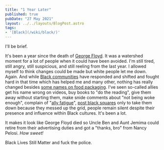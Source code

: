 ```yaml
---
title: "1 Year Later"
published: true
pubDate: "27 May 2021"
layout: ../../layouts/BlogPost.astro
tags:
- '[Black](/wiki/black/)'
---
```


I'll be brief.

It's been a year since the death of [George Floyd](https://www.newyorker.com/news/daily-comment/the-death-of-george-floyd-in-context). It was a watershed moment for a lot of people when it could have been avoided. I'm still tired, still angry, still suspicious, and still reeling from the last year. I allowed myself to think changes could be made but white people let me down. Again. And while [Black communities](/jardim/black/) have responded and shifted and fought hard in that time which has helped me and many other, nothing has really changed besides [some names on food packaging](https://www.nbcnews.com/news/us-news/aunt-jemima-brand-will-change-name-remove-image-quaker-says-n1231260). I've seen so-called allies get his name wrong on videos, buy books to "do the reading", give them away without starting them, make snide comments about "not being woke enough", complain of "[ally fatigue](http://blackyouthproject.com/allyship-fatigue-is-an-insult-to-black-folks-who-never-get-to-rest/)", [post black squares](https://www.vulture.com/2020/06/blackout-tuesday-guide.html) only to take them down because they messed up the grid, people remain silent despite their presence and influence within Black cultures. It's been a lot.

It makes it look like George Floyd died so Uncle Ben and Aunt Jemima could retire from their advertising duties and got a "thanks, bro" from Nancy Pelosi. _How sweet!_

Black Lives Still Matter and fuck the police.
